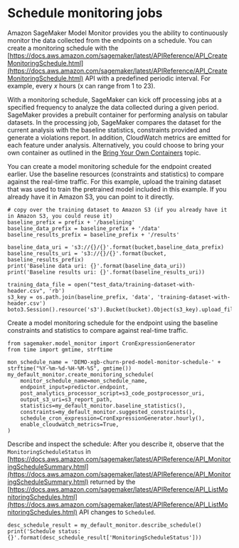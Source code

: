 # Schedule monitoring jobs<a name="model-monitor-scheduling"></a>

Amazon SageMaker Model Monitor provides you the ability to continuously monitor the data collected from the endpoints on a schedule\. You can create a monitoring schedule with the [https://docs.aws.amazon.com/sagemaker/latest/APIReference/API_CreateMonitoringSchedule.html](https://docs.aws.amazon.com/sagemaker/latest/APIReference/API_CreateMonitoringSchedule.html) API with a predefined periodic interval\. For example, every *x* hours \(x can range from 1 to 23\)\.

With a monitoring schedule, SageMaker can kick off processing jobs at a specified frequency to analyze the data collected during a given period\. SageMaker provides a prebuilt container for performing analysis on tabular datasets\. In the processing job, SageMaker compares the dataset for the current analysis with the baseline statistics, constraints provided and generate a violations report\. In addition, CloudWatch metrics are emitted for each feature under analysis\. Alternatively, you could choose to bring your own container as outlined in the [Bring Your Own Containers](model-monitor-byoc-containers.md) topic\. 

You can create a model monitoring schedule for the endpoint created earlier\. Use the baseline resources \(constraints and statistics\) to compare against the real\-time traffic\. For this example, upload the training dataset that was used to train the pretrained model included in this example\. If you already have it in Amazon S3, you can point to it directly\.

```
# copy over the training dataset to Amazon S3 (if you already have it in Amazon S3, you could reuse it)
baseline_prefix = prefix + '/baselining'
baseline_data_prefix = baseline_prefix + '/data'
baseline_results_prefix = baseline_prefix + '/results'

baseline_data_uri = 's3://{}/{}'.format(bucket,baseline_data_prefix)
baseline_results_uri = 's3://{}/{}'.format(bucket, baseline_results_prefix)
print('Baseline data uri: {}'.format(baseline_data_uri))
print('Baseline results uri: {}'.format(baseline_results_uri))
```

```
training_data_file = open("test_data/training-dataset-with-header.csv", 'rb')
s3_key = os.path.join(baseline_prefix, 'data', 'training-dataset-with-header.csv')
boto3.Session().resource('s3').Bucket(bucket).Object(s3_key).upload_fileobj(training_data_file)
```

Create a model monitoring schedule for the endpoint using the baseline constraints and statistics to compare against real\-time traffic\.

```
from sagemaker.model_monitor import CronExpressionGenerator
from time import gmtime, strftime

mon_schedule_name = 'DEMO-xgb-churn-pred-model-monitor-schedule-' + strftime("%Y-%m-%d-%H-%M-%S", gmtime())
my_default_monitor.create_monitoring_schedule(
    monitor_schedule_name=mon_schedule_name,
    endpoint_input=predictor.endpoint,
    post_analytics_processor_script=s3_code_postprocessor_uri,
    output_s3_uri=s3_report_path,
    statistics=my_default_monitor.baseline_statistics(),
    constraints=my_default_monitor.suggested_constraints(),
    schedule_cron_expression=CronExpressionGenerator.hourly(),
    enable_cloudwatch_metrics=True,
)
```

Describe and inspect the schedule: After you describe it, observe that the `MonitoringScheduleStatus` in [https://docs.aws.amazon.com/sagemaker/latest/APIReference/API_MonitoringScheduleSummary.html](https://docs.aws.amazon.com/sagemaker/latest/APIReference/API_MonitoringScheduleSummary.html) returned by the [https://docs.aws.amazon.com/sagemaker/latest/APIReference/API_ListMonitoringSchedules.html](https://docs.aws.amazon.com/sagemaker/latest/APIReference/API_ListMonitoringSchedules.html) API changes to `Scheduled`\.

```
desc_schedule_result = my_default_monitor.describe_schedule()
print('Schedule status: {}'.format(desc_schedule_result['MonitoringScheduleStatus']))
```